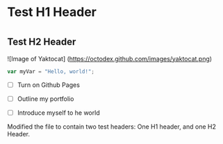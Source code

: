 # <h1> Test H1 Header
# <h2> Test H2 Header      

![Image of Yaktocat] (https://octodex.github.com/images/yaktocat.png)


```javascript
var myVar = "Hello, world!";
```

- [ ] Turn on Github Pages
- [ ] Outline my portfolio
- [ ] Introduce myself to he world



Modified the file to contain two test headers:  One H1 header, and one H2 Header.
